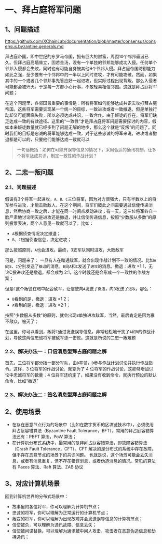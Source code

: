 # 一、拜占庭将军问题

## 1、问题描述

https://github.com/XChainLab/documentation/blob/master/consensus/consensus.byzantine.generals.md

拜占庭帝国，即中世纪的东罗马帝国，拥有巨大的财富，周围10个邻邦垂诞已久。但拜占庭高墙耸立，固若金汤，没有一个单独的邻邦能够成功入侵。任何单个邻邦入侵都会失败，同时也有可能自身被其他9个邻邦入侵。拜占庭帝国防御能力如此之强，至少要有十个邻邦中的一半以上同时进攻，才有可能攻破。然而，如果其中的一个或者几个邻邦事先答应好一起进攻，但实际过程出现背叛，那么入侵者可能都会被歼灭。于是每一方都小心行事，不敢轻易相信邻国。这就是拜占庭将军问题；

在这个问题里，各邻国最重要的事情是：所有将军如何能够达成共识去攻打拜占庭帝国。这些将军需要实现某一个统一的目标，一致进攻或者一致撤退，但是单独行动却又可能面临失败，所以必须达成共识，一致合作。由于叛徒的存在，将军们缺乏达成一致的有效途径。这里的“一致性”才是拜占庭将军问题需要探讨的内容，假如本来叛徒数量就已经多到了问题无解的地步，那么这个就是“反叛”的问题了。同时我们的目标是忠诚的将军能够达成一致，对于这些忠诚的将军来说，进攻或者撤退都是可以的，只要他们能够达成一致就可以

> 一句话概括：如何在可能有误导信息的情况下，采用合适的通讯机制，让多个将军达成共识，制定一致性的作战计划？

## 2、二忠一叛问题

### 2.1、问题描述

假设有3个将军一起进攻，`A、B、C`三位将军，因为对方很强大，只有半数以上的将军参与进攻，才能击败敌人，在这个期间，将军们彼此之间需要通过信使传递消息，然后协商一致之后，才能在同一时间点发动进攻；有一天，这三位将军各自一脸严肃地讨论明天是进攻还是撤退，并让信使传递信息，按照“少数服从多数”的原则投票表决，两个人意见一致就可以了，比如：
- `A`根据侦查情况决定撤退；
- `B`、`C`根据侦查信息，决定进攻；

那么按照原则，`A`也会进攻。最终，3支军队同时进攻，大败敌军

可是，问题来了： 一旦有人在暗通敌军，就会出现作战计划不一致的情况。比如`A`向`B`、`C`分别发送了`撤退`的消息，`B`向`A`和`C`发送了`进攻`的消息。撤退：进攻 =1:1，无论C投进攻还是撤退，都会成为 2:1，这个时候还是会形成一个一致性的作战方案；

但是`C`这个叛徒在暗中配合敌军，让信使向`A`发送了`撤退`，向`B`发送了`进攻`，那么：
- `B`看到的是，撤退：进攻 =1:2；
- `A`看到的是，撤退：进攻 =2:1；

按照"少数服从多数"的原则，就会出现`B`单独进攻敌军，当然，最后肯定是因为寡不敌众，被灭了；

在这里，你可以看到，叛将`C`通过发送误导信息，非常轻松地干扰了`A`和`B`的作战计划，导致这两位忠诚将军被敌军逐一击败。这就是所说的二忠一叛难题

### 2.2、解决办法一：口信消息型拜占庭问题之解

首先，三位将军都分拨一部分军队，由`D`率领，`D`参与作战计划讨论并执行作战指令。这样，3 位将军的作战讨论，就变为了 4 位将军的作战讨论，这能够增加讨论中忠诚将军的数量；4 位将军还约定了，如果没有收到命令，就执行预设的默认命令，比如“撤退”

### 2.3、解决办法二：签名消息型拜占庭问题之解

## 2、使用场景

- 在存在恶意节点行为的场景中（比如在数字货币的区块链技术中），必须使用拜占庭容错算法（Byzantine Fault Tolerance，BFT），常用的拜占庭容错算法还有：PBFT 算法，PoW 算法；
- 在计算机分布式系统中，最常用的是非拜占庭容错算法，即故障容错算法（Crash Fault Tolerance，CFT）。CFT 解决的是分布式的系统中存在故障，但不存在恶意节点的场景下的共识问题。 也就是说，这个场景可能会丢失消息，或者有消息重复，但不存在错误消息，或者伪造消息的情况。常见的算法有 Paxos 算法、Raft 算法、ZAB 协议

## 3、对应计算机场景

回到计算机世界的分布式场景中：
- 故事里的各位将军，你可以理解为计算机节点；
- 忠诚的将军，你可以理解为正常运行的计算机节点；
- 叛变的将军，你可以理解为出现故障并会发送误导信息的计算机节点；
- 信使被杀，可以理解为通讯故障、信息丢失；
- 信使被间谍替换，可以理解为通讯被中间人攻击，攻击者在恶意伪造信息和劫持通讯；